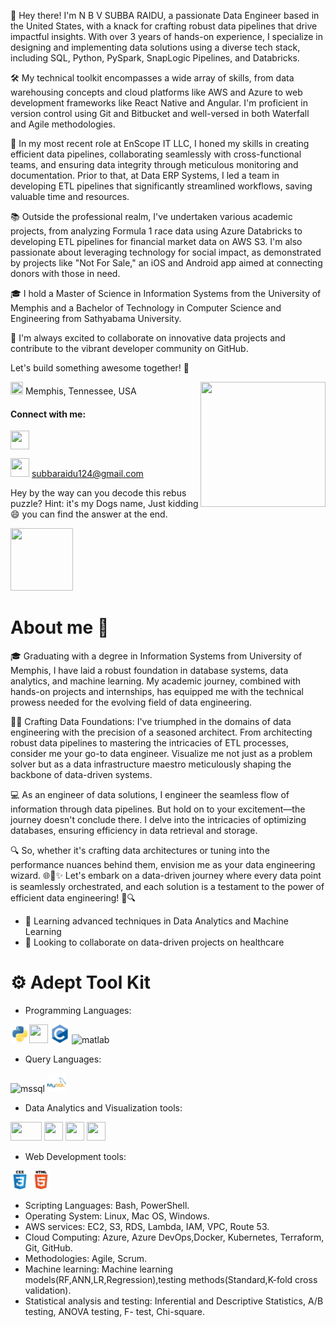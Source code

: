 👋 Hey there! I'm N B V SUBBA RAIDU, a passionate Data Engineer based in the United States, with a knack for crafting robust data pipelines that drive impactful insights. With over 3 years of hands-on experience, I specialize in designing and implementing data solutions using a diverse tech stack, including SQL, Python, PySpark, SnapLogic Pipelines, and Databricks.

🛠️ My technical toolkit encompasses a wide array of skills, from data warehousing concepts and cloud platforms like AWS and Azure to web development frameworks like React Native and Angular. I'm proficient in version control using Git and Bitbucket and well-versed in both Waterfall and Agile methodologies.

💼 In my most recent role at EnScope IT LLC, I honed my skills in creating efficient data pipelines, collaborating seamlessly with cross-functional teams, and ensuring data integrity through meticulous monitoring and documentation. Prior to that, at Data ERP Systems, I led a team in developing ETL pipelines that significantly streamlined workflows, saving valuable time and resources.

📚 Outside the professional realm, I've undertaken various academic projects, from analyzing Formula 1 race data using Azure Databricks to developing ETL pipelines for financial market data on AWS S3. I'm also passionate about leveraging technology for social impact, as demonstrated by projects like "Not For Sale," an iOS and Android app aimed at connecting donors with those in need.

🎓 I hold a Master of Science in Information Systems from the University of Memphis and a Bachelor of Technology in Computer Science and Engineering from Sathyabama University.

🌟 I'm always excited to collaborate on innovative data projects and contribute to the vibrant developer community on GitHub.

Let's build something awesome together! 🚀

<img src="https://media0.giphy.com/media/K16aUytpG7JybNAfWH/200w.gif?cid=6c09b952blvi0ihvup83ws44pg2yjz85vmua0u56csj2gx7d&ep=v1_gifs_search&rid=200w.gif&ct=s" align="right" width="200" Height="200">

<img src="https://png.pngtree.com/png-clipart/20220429/original/pngtree-pin-location-icon-with-folded-map-png-image_7581594.png" height="20" width="20">   Memphis, Tennessee, USA

<h4 align="left">Connect with me:</h4>

<a href="https://www.linkedin.com/in/subba-raidu-71960b296/" target="blank"><img align="center" src="https://static-00.iconduck.com/assets.00/linkedin-icon-2048x2048-ya5g47j2.png" height="30" width="30"></a> 

<img src="https://cdn-icons-png.flaticon.com/512/281/281769.png" height="30" width="30">  subbaraidu124@gmail.com

Hey by the way can you decode this rebus puzzle? Hint: it's my Dogs name, Just kidding 😄 you can find the answer at the end.

<img src="https://www.rd.com/wp-content/uploads/2020/10/Rebuspuzzle.png?fit=700,700?fit=700,700" height="100" width="100"> 

# About me  🚀

🎓 Graduating with a degree in Information Systems from University of Memphis, I have laid a robust foundation in database systems, data analytics, and machine learning. My academic journey, combined with hands-on projects and internships, has equipped me with the technical prowess needed for the evolving field of data engineering.

🚀🔧 Crafting Data Foundations: I've triumphed in the domains of data engineering with the precision of a seasoned architect. From architecting robust data pipelines to mastering the intricacies of ETL processes, consider me your go-to data engineer. Visualize me not just as a problem solver but as a data infrastructure maestro meticulously shaping the backbone of data-driven systems.

💻 As an engineer of data solutions, I engineer the seamless flow of information through data pipelines. But hold on to your excitement—the journey doesn't conclude there. I delve into the intricacies of optimizing databases, ensuring efficiency in data retrieval and storage.

🔍 So, whether it's crafting data architectures or tuning into the performance nuances behind them, envision me as your data engineering wizard. 🌐🔧✨ Let's embark on a data-driven journey where every data point is seamlessly orchestrated, and each solution is a testament to the power of efficient data engineering! 🌌🔍

- 🌱 Learning advanced techniques in Data Analytics and Machine Learning
- 👯 Looking to collaborate on data-driven projects on healthcare

# ⚙️ Adept Tool Kit

- Programming Languages:

<img src="https://raw.githubusercontent.com/devicons/devicon/master/icons/python/python-original.svg" width="30" height="30"><img src="https://www.r-project.org/Rlogo.png" width="30" height="30"> <img src="https://raw.githubusercontent.com/devicons/devicon/master/icons/c/c-original.svg" alt="c" width="30" height="30"> <img src="https://upload.wikimedia.org/wikipedia/commons/2/21/Matlab_Logo.png" alt="matlab" width="30" height="30"> 
  
- Query Languages:

<img src="https://www.svgrepo.com/show/303229/microsoft-sql-server-logo.svg" alt="mssql" width="30" height="30"> <img src="https://raw.githubusercontent.com/devicons/devicon/master/icons/mysql/mysql-original-wordmark.svg" alt="mysql" width="30" height="30">   

- Data Analytics and Visualization tools:

<img src="https://camo.githubusercontent.com/c13034cf5ce18abda1a57109359a1d8656ba197b60a4c8c2bfd9cf95ad4824ca/68747470733a2f2f63646e6c2e74626c7366742e636f6d2f73697465732f64656661756c742f66696c65732f70616765732f7461626c6561756c6f676f5f686967687265732e706e67" width="50" height="30"> <img src="https://www.gpsupportnorth.com/wp-content/uploads/2023/01/Microsoft-PowerBI-Logo.png" width="30" height="30"> <img src="https://www.knime.com/images/knime-logo.svg" width="30" height="30"> <img src="https://www.sas.com/el_gr/news/media-gallery/logos/_jcr_content/socialShareImage.img.6b78ba73b3d8495ebdd7ac7da8361765.png" width="30" height="30"> 
  
- Web Development tools:
  
<img src="https://raw.githubusercontent.com/devicons/devicon/master/icons/css3/css3-original-wordmark.svg" alt="css3" width="30" height="30"> <img src="https://raw.githubusercontent.com/devicons/devicon/master/icons/html5/html5-original-wordmark.svg" alt="html5" width="30" height="30"> 

 
- Scripting Languages: Bash, PowerShell.
- Operating System: Linux, Mac OS, Windows.
- AWS services: EC2, S3, RDS, Lambda, IAM, VPC, Route 53.
- Cloud Computing: Azure, Azure DevOps,Docker, Kubernetes, Terraform, Git, GitHub.
- Methodologies: Agile, Scrum. 
- Machine learning: Machine learning models(RF,ANN,LR,Regression),testing methods(Standard,K-fold cross validation).
- Statistical analysis and testing: Inferential and Descriptive Statistics, A/B testing, ANOVA testing, F- test, Chi-square.

  


 









